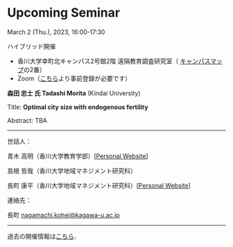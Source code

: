 # Upcoming Seminar

March 2 (Thu.), 2023, 16:00-17:30

ハイブリッド開催
- 香川大学幸町北キャンパス2号館2階 遠隔教育調査研究室（ [キャンパスマップ](https://www.kagawa-u.ac.jp/access/saiwai/)の2番）
- Zoom（[こちら](https://kagawa-u-ac-jp.zoom.us/meeting/register/tZAvd-2opj8tEtF0Si0ziAUZFpakL9EEMfgz)より事前登録が必要です）

**森田 忠士 氏 Tadashi Morita** (Kindai University)

Title: **Optimal city size with endogenous fertility**

Abstract: TBA

---

世話人：

青木 高明（香川大学教育学部）[[Personal Website](https://www.ed.kagawa-u.ac.jp/~aoki/)]

島根 哲哉（香川大学地域マネジメント研究科）

長町 康平（香川大学地域マネジメント研究科）[[Personal Website](https://koheinagamachi.com/)]

連絡先：

長町 nagamachi.kohei@kagawa-u.ac.jp

---

過去の開催情報は[こちら](./past/)．
